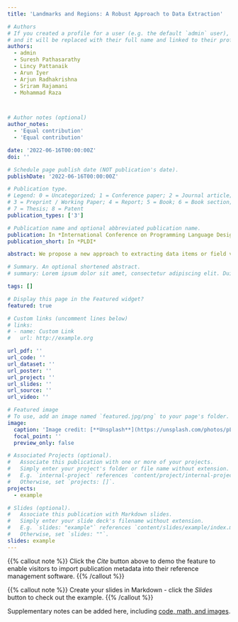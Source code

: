 ```yaml
---
title: 'Landmarks and Regions: A Robust Approach to Data Extraction'

# Authors
# If you created a profile for a user (e.g. the default `admin` user), write the username (folder name) here
# and it will be replaced with their full name and linked to their profile.
authors:
  - admin
  - Suresh Pathasarathy
  - Lincy Pattanaik
  - Arun Iyer
  - Arjun Radhakrishna
  - Sriram Rajamani
  - Mohammad Raza



# Author notes (optional)
author_notes:
  - 'Equal contribution'
  - 'Equal contribution'

date: '2022-06-16T00:00:00Z'
doi: ''

# Schedule page publish date (NOT publication's date).
publishDate: '2022-06-16T00:00:00Z'

# Publication type.
# Legend: 0 = Uncategorized; 1 = Conference paper; 2 = Journal article;
# 3 = Preprint / Working Paper; 4 = Report; 5 = Book; 6 = Book section;
# 7 = Thesis; 8 = Patent
publication_types: ['3']

# Publication name and optional abbreviated publication name.
publication: In *International Conference on Programming Language Design and Implementation*
publication_short: In *PLDI*

abstract: We propose a new approach to extracting data items or field values from semi-structured documents. Examples of such problems include extracting passenger name, departure time and departure airport from a travel itinerary, or extracting price of an item from a purchase receipt. Traditional approaches to data extraction use machine learning or program synthesis to process the whole document to extract the desired fields. Such approaches are not robust to format changes in the document, and the extraction process typically fails even if changes are made to parts of the document that are unrelated to the desired fields of interest. We propose a new approach to data extraction based on the concepts of landmarks and regions. Humans routinely use landmarks in manual processing of documents to zoom in and focus their attention on small regions of interest in the document. Inspired by this human intuition, we use the notion of landmarks in program synthesis to automatically synthesize extraction programs that first extract a small region of interest, and then automatically extract the desired value from the region in a subsequent step. We have implemented our landmark-based extraction approach in a tool LRSyn, and show extensive evaluation on documents in HTML as well as scanned images of invoices and receipts. Our results show that our approach is robust to various types of format changes that routinely happen in real-world settings.

# Summary. An optional shortened abstract.
# summary: Lorem ipsum dolor sit amet, consectetur adipiscing elit. Duis posuere tellus ac convallis placerat. Proin tincidunt magna sed ex sollicitudin condimentum.

tags: []

# Display this page in the Featured widget?
featured: true

# Custom links (uncomment lines below)
# links:
# - name: Custom Link
#   url: http://example.org

url_pdf: ''
url_code: ''
url_dataset: ''
url_poster: ''
url_project: ''
url_slides: ''
url_source: ''
url_video: ''

# Featured image
# To use, add an image named `featured.jpg/png` to your page's folder.
image:
  caption: 'Image credit: [**Unsplash**](https://unsplash.com/photos/pLCdAaMFLTE)'
  focal_point: ''
  preview_only: false

# Associated Projects (optional).
#   Associate this publication with one or more of your projects.
#   Simply enter your project's folder or file name without extension.
#   E.g. `internal-project` references `content/project/internal-project/index.md`.
#   Otherwise, set `projects: []`.
projects:
  - example

# Slides (optional).
#   Associate this publication with Markdown slides.
#   Simply enter your slide deck's filename without extension.
#   E.g. `slides: "example"` references `content/slides/example/index.md`.
#   Otherwise, set `slides: ""`.
slides: example
---
```


{{% callout note %}}
Click the _Cite_ button above to demo the feature to enable visitors to import publication metadata into their reference management software.
{{% /callout %}}

{{% callout note %}}
Create your slides in Markdown - click the _Slides_ button to check out the example.
{{% /callout %}}

Supplementary notes can be added here, including [code, math, and images](https://wowchemy.com/docs/writing-markdown-latex/).
